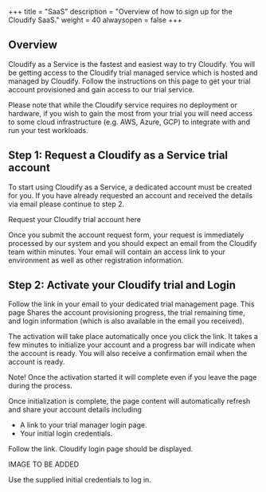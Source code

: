 +++
title = "SaaS"
description = "Overview of how to sign up for the Cloudify SaaS."
weight = 40
alwaysopen = false
+++


## Overview

Cloudify as a Service is the fastest and easiest way to try Cloudify. You will be getting access to the Cloudify trial managed service which is hosted and managed by Cloudify. Follow the instructions on this page to get your trial account provisioned and gain access to our trial service.

Please note that while the Cloudify service requires no deployment or hardware, if you wish to gain the most from your trial you will need access to some cloud infrastructure (e.g. AWS, Azure, GCP) to integrate with and run your test workloads.

## Step 1: Request a Cloudify as a Service trial account 

To start using Cloudify as a Service, a dedicated account must be created for you. If you have already requested an account and received the details via email please continue to step 2.

Request your Cloudify trial account here

Once you submit the account request form, your request is immediately processed by our system and you should expect an email from the Cloudify team within minutes. Your email will contain an access link to your environment as well as other registration information.

## Step 2: Activate your Cloudify trial and Login 

Follow the link in your email to your dedicated trial management page. This page Shares the account provisioning progress, the trial remaining time, and login information (which is also available in the email you received).

The activation will take place automatically once you click the link. It takes a few minutes to initialize your account and a progress bar will indicate when the account is ready. You will also receive a confirmation email when the account is ready.

Note! Once the activation started it will complete even if you leave the page during the process.

Once initialization is complete, the page content will automatically refresh and share your account details including

- A link to your trial manager login page.
- Your initial login credentials.

Follow the link. Cloudify login page should be displayed.

IMAGE TO BE ADDED

Use the supplied initial credentials to log in.
